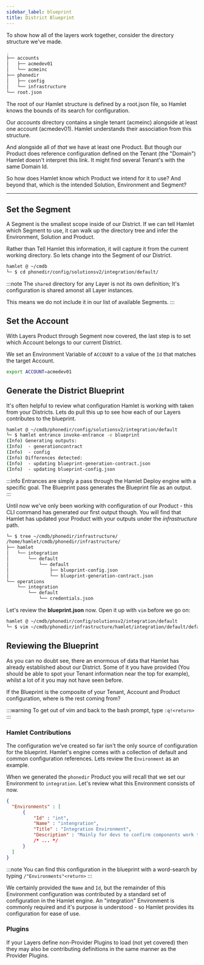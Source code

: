 ```yaml
---
sidebar_label: blueprint
title: District Blueprint
---
```


To show how all of the layers work together, consider the directory structure we've made.

```bash
.
├── accounts
│   ├── acmedev01
│   └── acmeinc
├── phonedir
│   ├── config
│   └── infrastructure
└── root.json
```

The root of our Hamlet structure is defined by a root.json file, so Hamlet knows the bounds of its search for configuration.

Our _accounts_ directory contains a single tenant (acmeinc) alongside at least one account (acmedev01). Hamlet understands their association from this structure.

And alongside all of _that_ we have at least one Product. But though our Product does reference configuration defined on the Tenant (the "Domain") Hamlet doesn't interpret this link. It might find several Tenant's with the same Domain Id.

So how does Hamlet know which Product we intend for it to use? And beyond that, which is the intended Solution, Environment and Segment?

---

## Set the Segment

A Segment is the smallest scope inside of our District. If we can tell Hamlet which Segment to use, it can walk up the directory tree and infer the Environment, Solution and Product.

Rather than Tell Hamlet this information, it will capture it from the current working directory. So lets change into the Segment of our District.

```bash
hamlet @ ~/cmdb
└─ $ cd phonedir/config/solutionsv2/integration/default/
```

:::note
The `shared` directory for any Layer is not its own definition; It's configuration is shared amonst all Layer instances. 

This means we do not include it in our list of available Segments.
:::

## Set the Account

With Layers Product through Segment now covered, the last step is to set which Account belongs to our current District.

We set an Environment Variable of `ACCOUNT` to a value of the `Id` that matches the target Account.

```bash
export ACCOUNT=acmedev01
```

## Generate the District Blueprint

It's often helpful to review what configuration Hamlet is working with taken from your Districts. Lets do pull this up to see how each of our Layers contributes to the blueprint.

```bash
hamlet @ ~/cmdb/phonedir/config/solutionsv2/integration/default
└─ $ hamlet entrance invoke-entrance -e blueprint
(Info) Generating outputs:
(Info)  - generationcontract
(Info)  - config
(Info) Differences detected:
(Info)  - updating blueprint-generation-contract.json
(Info)  - updating blueprint-config.json
```

:::info
Entrances are simply a pass through the Hamlet Deploy engine with a specific goal. The Blueprint pass generates the Blueprint file as an output.
:::

Until now we've only been working with configuration of our Product - this CLI command has generated our first output though. You will find that Hamlet has updated your Product with your outputs under the _infrastructure_ path.

```bash
└─ $ tree ~/cmdb/phonedir/infrastructure/
/home/hamlet/cmdb/phonedir/infrastructure/
├── hamlet
│   └── integration
│       └── default
│           └── default
│               ├── blueprint-config.json
│               └── blueprint-generation-contract.json
└── operations
    └── integration
        └── default
            └── credentials.json
```

Let's review the **blueprint.json** now. Open it up with `vim` before we go on:

```bash
hamlet @ ~/cmdb/phonedir/config/solutionsv2/integration/default
└─ $ vim ~/cmdb/phonedir/infrastructure/hamlet/integration/default/default/blueprint-config.json
```

## Reviewing the Blueprint

As you can no doubt see, there an enormous of data that Hamlet has already established about our District. Some of it you have provided (You should be able to spot your Tenant information near the top for example), whilst a lot of it you may not have seen before.

If the Blueprint is the composite of your Tenant, Account and Product configuration, where is the rest coming from?

:::warning
To get out of vim and back to the bash prompt, type `:q!<return>` 
:::

### Hamlet Contributions

The configuration we've created so far isn't the only source of configuration for the blueprint. Hamlet's engine comes with a collection of default and common configuration references. Lets review the `Environment` as an example.

When we generated the `phonedir` Product you will recall that we set our Environment to `integration`. Let's review what this Environment consists of now.

```json
{
  "Environments" : [
      {
          "Id" : "int",
          "Name" : "intengration",
          "Title" : "Integration Environment",
          "Description" : "Mainly for devs to confirm components work together",
          /* ... */
      }
  ]
}
```

:::note
You can find this configuration in the blueprint with a word-search by typing `/"Environments"<return>`
:::

We certainly provided the `Name` and `Id`, but the remainder of this Environment configuration was contributed by a standard set of configuration in the Hamlet engine. An "integration" Environment is commonly required and it's purpose is understood - so Hamlet provides its configuration for ease of use.
### Plugins

If your Layers define non-Provider Plugins to load (not yet covered) then they may also be contributing definitions in the same manner as the Provider Plugins.